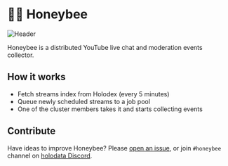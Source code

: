 # 🍯🐝 Honeybee

![Header](https://raw.githubusercontent.com/uetchy/honeybee/master/.github/media/header3.png)

Honeybee is a distributed YouTube live chat and moderation events collector.

## How it works

- Fetch streams index from Holodex (every 5 minutes)
- Queue newly scheduled streams to a job pool
- One of the cluster members takes it and starts collecting events

## Contribute

Have ideas to improve Honeybee? Please [open an issue](https://github.com/holodata/honeybee/issues), or join `#honeybee` channel on [holodata Discord](https://holodata.org/discord).
